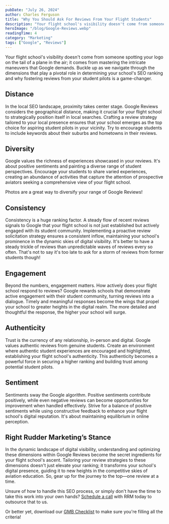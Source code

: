 ```yaml
---
pubDate: "July 26, 2024"
author: Charles Ferguson
title: "Why You Should Ask For Reviews From Your Flight Students"
description: "Your flight school's visibility doesn't come from someone spotting your logo on the tail of a plane in the air; it comes from mastering the intricate maneuvers that Google demands. Buckle up as we navigate through the dimensions that play a pivotal role in determining your school's SEO ranking and why fostering reviews from your student pilots is a game-changer."
heroImage: "/blog/Google-Reviews.webp"
readingTime: 4
category: "Marketing"
tags: ["Google", "Reviews"]
---
```


Your flight school's visibility doesn't come from someone spotting your logo on the tail of a plane in the air; it comes from mastering the intricate maneuvers that Google demands. Buckle up as we navigate through the dimensions that play a pivotal role in determining your school's SEO ranking and why fostering reviews from your student pilots is a game-changer.

## Distance

In the local SEO landscape, proximity takes center stage. Google Reviews considers the geographical distance, making it crucial for your flight school to strategically position itself in local searches. Crafting a review strategy tailored to your local presence ensures that your school emerges as the top choice for aspiring student pilots in your vicinity. Try to encourage students to include keywords about their suburbs and hometowns in their reviews.

## Diversity

Google values the richness of experiences showcased in your reviews. It's about positive sentiments and painting a diverse range of student perspectives. Encourage your students to share varied experiences, creating an abundance of activities that capture the attention of prospective aviators seeking a comprehensive view of your flight school.

Photos are a great way to diversify your range of Google Reviews!

## Consistency

Consistency is a huge ranking factor. A steady flow of recent reviews signals to Google that your flight school is not just established but actively engaged with its student community. Implementing a proactive review solicitation strategy ensures a consistent inflow, maintaining your school's prominence in the dynamic skies of digital visibility. It's better to have a steady trickle of reviews than unpredictable waves of reviews every so often. That's not to say it's too late to ask for a storm of reviews from former students though!

## Engagement

Beyond the numbers, engagement matters. How actively does your flight school respond to reviews? Google rewards schools that demonstrate active engagement with their student community, turning reviews into a dialogue. Timely and meaningful responses become the wings that propel your school to greater heights in the digital realm. The more detailed and thoughtful the response, the higher your school will surge.

## Authenticity

Trust is the currency of any relationship, in-person and digital. Google values authentic reviews from genuine students. Create an environment where authentic student experiences are encouraged and highlighted, establishing your flight school's authenticity. This authenticity becomes a powerful force in securing a higher ranking and building trust among potential student pilots.

## Sentiment

Sentiments sway the Google algorithm. Positive sentiments contribute positively, while even negative reviews can become opportunities for improvement when handled effectively. Strive for a balance of positive sentiments while using constructive feedback to enhance your flight school's digital reputation. It's about maintaining equilibrium in online perception.

## Right Rudder Marketing’s Stance

In the dynamic landscape of digital visibility, understanding and optimizing these dimensions within Google Reviews become the secret ingredients for your flight school's ascent. Tailoring your review strategies to these dimensions doesn't just elevate your ranking; it transforms your school's digital presence, guiding it to new heights in the competitive skies of aviation education. So, gear up for the journey to the top—one review at a time.

Unsure of how to handle this SEO process, or simply don't have the time to take this work into your own hands? [Schedule a call](https://rightruddermarketing.com/contact) with RRM today to outsource that to us.

Or better yet, download our [GMB Checklist](https://rightruddermarketing.com/resources/gmb) to make sure you're filling all the criteria!
